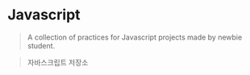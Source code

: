 # Javascript
> A collection of practices for Javascript projects made by newbie student.

> 자바스크립트 저장소
